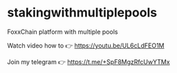 # stakingwithmultiplepools
FoxxChain platform with multiple pools


Watch video how to 👉 https://youtu.be/UL6cLdFEO1M

Join my telegram 👉 https://t.me/+SpF8MgzRfcUwYTMx